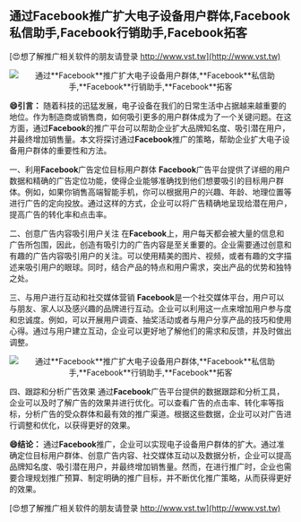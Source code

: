 ## **通过**Facebook**推广扩大电子设备用户群体,**Facebook**私信助手,**Facebook**行销助手,**Facebook**拓客**

[😍想了解推广相关软件的朋友请登录 http://www.vst.tw](http://www.vst.tw)

 <center><img src="https://vst.tw/MP4/tuiguang/png/4.png" alt="通过**Facebook**推广扩大电子设备用户群体,**Facebook**私信助手,**Facebook**行销助手,**Facebook**拓客"></center>

**😄引言：**
随着科技的迅猛发展，电子设备在我们的日常生活中占据越来越重要的地位。作为制造商或销售商，如何吸引更多的用户群体成为了一个关键问题。在这方面，通过**Facebook**的推广平台可以帮助企业扩大品牌知名度、吸引潜在用户，并最终增加销售量。本文将探讨通过**Facebook**推广的策略，帮助企业扩大电子设备用户群体的重要性和方法。

一、利用**Facebook**广告定位目标用户群体
**Facebook**广告平台提供了详细的用户数据和精确的广告定位功能，使得企业能够准确找到他们想要吸引的目标用户群体。例如，如果你销售高端智能手机，你可以根据用户的兴趣、年龄、地理位置等进行广告的定向投放。通过这样的方式，企业可以将广告精确地呈现给潜在用户，提高广告的转化率和点击率。

二、创意广告内容吸引用户关注
在**Facebook**上，用户每天都会被大量的信息和广告所包围，因此，创造有吸引力的广告内容是至关重要的。企业需要通过创意和有趣的广告内容吸引用户的关注。可以使用精美的图片、视频，或者有趣的文字描述来吸引用户的眼球。同时，结合产品的特点和用户需求，突出产品的优势和独特之处。

三、与用户进行互动和社交媒体营销
**Facebook**是一个社交媒体平台，用户可以与朋友、家人以及感兴趣的品牌进行互动。企业可以利用这一点来增加用户参与度和忠诚度。例如，可以开展用户调查、抽奖活动或者与用户分享产品的技巧和使用心得。通过与用户建立互动，企业可以更好地了解他们的需求和反馈，并及时做出调整。

 <center><img src="https://vst.tw/MP4/tuiguang/png/4.png" alt="通过**Facebook**推广扩大电子设备用户群体,**Facebook**私信助手,**Facebook**行销助手,**Facebook**拓客"></center>

四、跟踪和分析广告效果
通过**Facebook**广告平台提供的数据跟踪和分析工具，企业可以及时了解广告的效果并进行优化。可以查看广告的点击率、转化率等指标，分析广告的受众群体和最有效的推广渠道。根据这些数据，企业可以对广告进行调整和优化，以获得更好的效果。

**😄结论：**
通过**Facebook**推广，企业可以实现电子设备用户群体的扩大。通过准确定位目标用户群体、创意广告内容、社交媒体互动以及数据分析，企业可以提高品牌知名度、吸引潜在用户，并最终增加销售量。然而，在进行推广时，企业也需要合理规划推广预算、制定明确的推广目标，并不断优化推广策略，从而获得更好的效果。

[😍想了解推广相关软件的朋友请登录 http://www.vst.tw](http://www.vst.tw)



